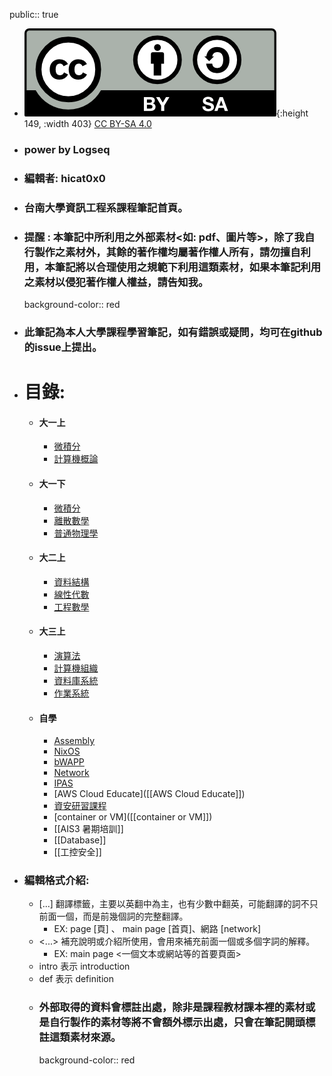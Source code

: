 public:: true

- ![by-sa.png](../assets/by-sa_1679146938180_0.png){:height 149, :width 403}
  [CC BY-SA 4.0](https://creativecommons.org/licenses/by-sa/4.0/)
- ### power by Logseq
- ### 編輯者: hicat0x0
- ### 台南大學資訊工程系課程筆記首頁。
- ### 提醒 : 本筆記中所利用之外部素材<如: pdf、圖片等>，除了我自行製作之素材外，其餘的著作權均屬著作權人所有，請勿擅自利用，本筆記將以合理使用之規範下利用這類素材，如果本筆記利用之素材以侵犯著作權人權益，請告知我。
  background-color:: red
- ### 此筆記為本人大學課程學習筆記，如有錯誤或疑問，均可在github的issue上提出。
- # 目錄:
	- #### 大一上
		- [微積分]([[一上微積分]])
		- [計算機概論]([[一上計算機概論]])
	- #### 大一下
		- [微積分]([[一下微積分]])
		- [離散數學]([[一下離散數學]])
		- [普通物理學]([[一下普通物理學]])
	- #### 大二上
		- [資料結構]([[二上資料結構]])
		- [線性代數]([[二上線性代數]])
		- [工程數學]([[二上工程數學]])
	- #### 大三上
		- [演算法]([[三上演算法]])
		- [計算機組織]([[三上計算機組織]])
		- [資料庫系統]([[三上資料庫系統]])
		- [作業系統]([[三上作業系統]])
	- #### 自學
		- [Assembly]([[Assembly]])
		- [NixOS]([[NixOS]])
		- [bWAPP]([[bWAPP]])
		- [Network]([[Network]])
		- [IPAS]([[IPAS]])
		- [AWS Cloud Educate]([[AWS Cloud Educate]])
		- [資安研習課程]([[資安研習課程]])
		- [container or VM]([[container or VM]])
		- [[AIS3 暑期培訓]]
		- [[Database]]
		- [[工控安全]]
- ### 編輯格式介紹:
	- [...] 翻譯標籤，主要以英翻中為主，也有少數中翻英，可能翻譯的詞不只前面一個，而是前幾個詞的完整翻譯。
		- EX: page [頁] 、 main page [首頁]、網路 [network]
	- <...> 補充說明或介紹所使用，會用來補充前面一個或多個字詞的解釋。
		- EX: main page <一個文本或網站等的首要頁面>
	- intro 表示 introduction
	- def 表示 definition
	- ### 外部取得的資料會標註出處，除非是課程教材課本裡的素材或是自行製作的素材等將不會額外標示出處，只會在筆記開頭標註這類素材來源。
	  background-color:: red